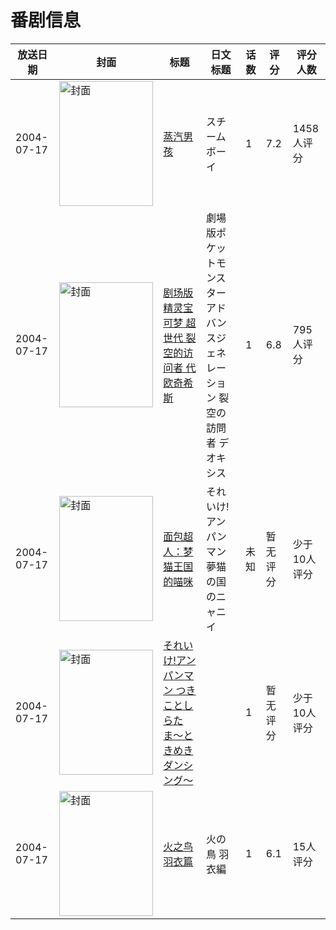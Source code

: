 # 番剧信息

|放送日期|封面|标题|日文标题|话数|评分|评分人数|
|---|---|---|---|---|---|---|
|2004-07-17|<img src="https://lain.bgm.tv/pic/cover/c/ad/4c/1938_B18cB.jpg" alt="封面" style="width:150px;height:200px;object-fit:cover;">|[蒸汽男孩](https://bangumi.tv/subject/1938)|スチームボーイ|1|7.2|1458人评分|
|2004-07-17|<img src="https://lain.bgm.tv/pic/cover/c/7e/df/3028_BKKkq.jpg" alt="封面" style="width:150px;height:200px;object-fit:cover;">|[剧场版 精灵宝可梦 超世代 裂空的访问者 代欧奇希斯](https://bangumi.tv/subject/3028)|劇場版ポケットモンスター アドバンスジェネレーション 裂空の訪問者 デオキシス|1|6.8|795人评分|
|2004-07-17|<img src="https://lain.bgm.tv/pic/cover/c/04/20/320521_Bg6en.jpg" alt="封面" style="width:150px;height:200px;object-fit:cover;">|[面包超人：梦猫王国的喵咪](https://bangumi.tv/subject/320521)|それいけ! アンパンマン 夢猫の国のニャニイ|未知|暂无评分|少于10人评分|
|2004-07-17|<img src="https://lain.bgm.tv/pic/cover/c/86/40/320522_eWh5T.jpg" alt="封面" style="width:150px;height:200px;object-fit:cover;">|[それいけ!アンパンマン つきことしらたま〜ときめきダンシング〜](https://bangumi.tv/subject/320522)||1|暂无评分|少于10人评分|
|2004-07-17|<img src="https://lain.bgm.tv/pic/cover/c/df/07/324616_NuNHN.jpg" alt="封面" style="width:150px;height:200px;object-fit:cover;">|[火之鸟 羽衣篇](https://bangumi.tv/subject/324616)|火の鳥 羽衣編|1|6.1|15人评分|
